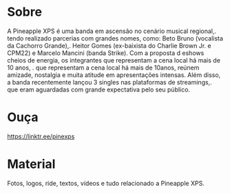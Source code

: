 # Sobre

A Pineapple XPS é uma banda em ascensão no cenário musical regional,.
tendo realizado parcerias com grandes nomes, como: Beto Bruno (vocalista da Cachorro Grande),.
Heitor Gomes (ex-baixista do Charlie Brown Jr. e CPM22) e Marcelo Mancini (banda Strike).
Com a proposta d eshows cheios de energia, os integrantes que representam a cena local há mais de 10 anos, .
que representam a cena local há mais de 10anos, reúnem amizade, nostalgia e muita atitude em apresentações intensas.
Além disso, a banda recentemente lançou 3 singles nas plataformas de streamings,.
que eram aguardadas com grande expectativa pelo seu público.

# Ouça

https://linktr.ee/pinexps

# Material

Fotos, logos, ride, textos, vídeos e tudo relacionado a Pineapple XPS.
